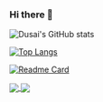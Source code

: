 ### Hi there 👋

<!--
**TekkenSteve/TekkenSteve** is a ✨ _special_ ✨ repository because its `README.md` (this file) appears on your GitHub profile.

Here are some ideas to get you started:

- 🔭 I’m currently working on ...
- 🌱 I’m currently learning ...
- 👯 I’m looking to collaborate on ...
- 🤔 I’m looking for help with ...
- 💬 Ask me about ...
- 📫 How to reach me: ...
- 😄 Pronouns: ...
- ⚡ Fun fact: ...
-->

<!--START_SECTION:waka-->

<!--END_SECTION:waka-->

![Dusai's GitHub stats](https://github-readme-stats.vercel.app/api?username=TekkenSteve)


<!-- 紧凑语言卡片 -->
[![Top Langs](https://github-readme-stats.vercel.app/api/top-langs/?username=TekkenSteve&layout=compact)](https://github.com/anuraghazra/github-readme-stats)
<!-- 更多置顶 -->
[![Readme Card](https://github-readme-stats.vercel.app/api/pin/?username=TekkenSteve&repo=github-readme-stats)](https://github.com/TekkenSteve/github-readme-stats)


<a href="https://github.com/anuraghazra/github-readme-stats">
  <img align="center" src="https://github-readme-stats.vercel.app/api/pin/?username=anuraghazra&repo=github-readme-stats" />
</a>
<a href="https://github.com/anuraghazra/convoychat">
  <img align="center" src="https://github-readme-stats.vercel.app/api/pin/?username=anuraghazra&repo=convoychat" />
</a>

